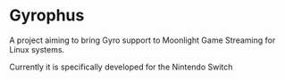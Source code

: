 # Gyrophus
A project aiming to bring Gyro support to Moonlight Game Streaming for Linux systems.

Currently it is specifically developed for the Nintendo Switch
